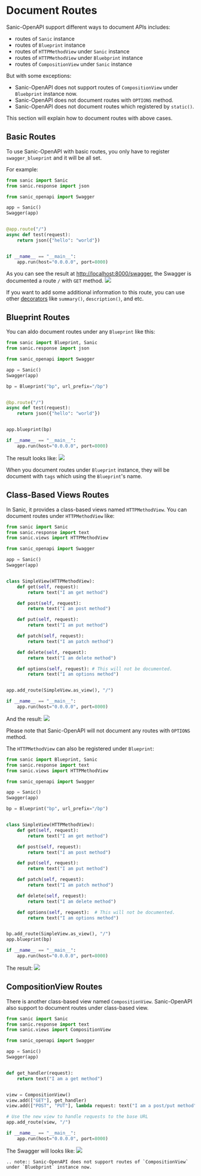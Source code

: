 # Document Routes

Sanic-OpenAPI support different ways to document APIs includes:

* routes of `Sanic` instance
* routes of `Blueprint` instance
* routes of `HTTPMethodView` under `Sanic` instance
* routes of `HTTPMethodView` under `Bluebprint` instance
* routes of `CompositionView` under `Sanic` instance

But with some exceptions:

* Sanic-OpenAPI does not support routes of `CompositionView` under `Bluebprint` instance now.
* Sanic-OpenAPI does not document routes with `OPTIONS` method.
* Sanic-OpenAPI does not document routes which registered by `static()`.

This section will explain how to document routes with above cases.

## Basic Routes

To use Sanic-OpenAPI with basic routes, you only have to register `swagger_blueprint` and it will be all set.

For example:

```python
from sanic import Sanic
from sanic.response import json

from sanic_openapi import Swagger

app = Sanic()
Swagger(app)


@app.route("/")
async def test(request):
    return json({"hello": "world"})


if __name__ == "__main__":
    app.run(host="0.0.0.0", port=8000)

```

As you can see the result at <http://localhost:8000/swagger>, the Swagger is documented a route `/` with `GET` method.
![](../_static/images/hello_world_example.png)

If you want to add some additional information to this route, you can use other [decorators](decorators) like `summary()`, `description()`, and etc.

## Blueprint Routes

You can aldo document routes under any `Blueprint` like this:

```python
from sanic import Blueprint, Sanic
from sanic.response import json

from sanic_openapi import Swagger

app = Sanic()
Swagger(app)

bp = Blueprint("bp", url_prefix="/bp")


@bp.route("/")
async def test(request):
    return json({"hello": "world"})


app.blueprint(bp)

if __name__ == "__main__":
    app.run(host="0.0.0.0", port=8000)

```

The result looks like:
![](../_static/images/blueprint_example.png)

When you document routes under `Blueprint` instance, they will be document with `tags` which using the `Blueprint`'s name.

## Class-Based Views Routes

In Sanic, it provides a class-based views named `HTTPMethodView`. You can document routes under `HTTPMethodView` like:

```python
from sanic import Sanic
from sanic.response import text
from sanic.views import HTTPMethodView

from sanic_openapi import Swagger

app = Sanic()
Swagger(app)


class SimpleView(HTTPMethodView):
    def get(self, request):
        return text("I am get method")

    def post(self, request):
        return text("I am post method")

    def put(self, request):
        return text("I am put method")

    def patch(self, request):
        return text("I am patch method")

    def delete(self, request):
        return text("I am delete method")

    def options(self, request): # This will not be documented.
        return text("I am options method")


app.add_route(SimpleView.as_view(), "/")

if __name__ == "__main__":
    app.run(host="0.0.0.0", port=8000)

```

And the result:
![](../_static/images/class_based_view_example.png)

Please note that Sanic-OpenAPI will not document any routes with `OPTIONS` method.

The `HTTPMethodView` can also be registered under `Blueprint`:

```python
from sanic import Blueprint, Sanic
from sanic.response import text
from sanic.views import HTTPMethodView

from sanic_openapi import Swagger

app = Sanic()
Swagger(app)

bp = Blueprint("bp", url_prefix="/bp")


class SimpleView(HTTPMethodView):
    def get(self, request):
        return text("I am get method")

    def post(self, request):
        return text("I am post method")

    def put(self, request):
        return text("I am put method")

    def patch(self, request):
        return text("I am patch method")

    def delete(self, request):
        return text("I am delete method")

    def options(self, request):  # This will not be documented.
        return text("I am options method")


bp.add_route(SimpleView.as_view(), "/")
app.blueprint(bp)

if __name__ == "__main__":
    app.run(host="0.0.0.0", port=8000)

```

The result:
![](../_static/images/blueprint_class_based_view_example.png)


## CompositionView Routes

There is another class-based view named `CompositionView`. Sanic-OpenAPI also support to document routes under class-based view.

```python
from sanic import Sanic
from sanic.response import text
from sanic.views import CompositionView

from sanic_openapi import Swagger

app = Sanic()
Swagger(app)


def get_handler(request):
    return text("I am a get method")


view = CompositionView()
view.add(["GET"], get_handler)
view.add(["POST", "PUT"], lambda request: text("I am a post/put method"))

# Use the new view to handle requests to the base URL
app.add_route(view, "/")

if __name__ == "__main__":
    app.run(host="0.0.0.0", port=8000)

```

The Swagger will looks like:
![](../_static/images/composition_view_example.png)

```eval_rst
.. note:: Sanic-OpenAPI does not support routes of `CompositionView` under `Bluebprint` instance now.
```
